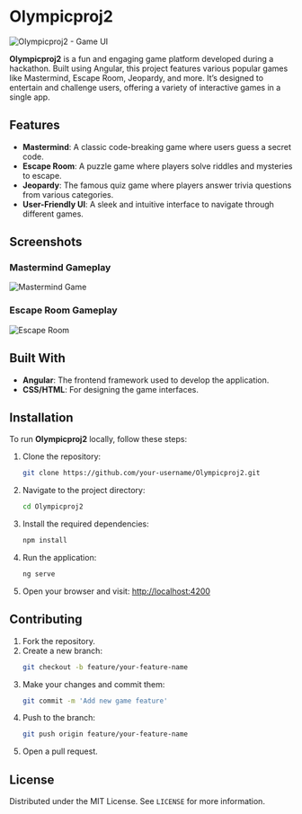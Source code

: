 # Olympicproj2

![Olympicproj2 - Game UI](https://github.com/user-attachments/assets/83209eb5-fff6-4c94-8568-ec3813825973)

**Olympicproj2** is a fun and engaging game platform developed during a hackathon. Built using Angular, this project features various popular games like Mastermind, Escape Room, Jeopardy, and more. It’s designed to entertain and challenge users, offering a variety of interactive games in a single app.

## Features
- **Mastermind**: A classic code-breaking game where users guess a secret code.
- **Escape Room**: A puzzle game where players solve riddles and mysteries to escape.
- **Jeopardy**: The famous quiz game where players answer trivia questions from various categories.
- **User-Friendly UI**: A sleek and intuitive interface to navigate through different games.

## Screenshots

### Mastermind Gameplay
![Mastermind Game](https://github.com/user-attachments/assets/c4cee9ec-fdc0-4328-8da3-e5692987e4f7)

### Escape Room Gameplay
![Escape Room](https://github.com/user-attachments/assets/dc32e6c0-2aea-43b2-b37a-0c85f8c47fed)

## Built With
- **Angular**: The frontend framework used to develop the application.
- **CSS/HTML**: For designing the game interfaces.

## Installation

To run **Olympicproj2** locally, follow these steps:

1. Clone the repository:
   ```sh
   git clone https://github.com/your-username/Olympicproj2.git
   ```

2. Navigate to the project directory:
   ```sh
   cd Olympicproj2
   ```

3. Install the required dependencies:
   ```sh
   npm install
   ```

4. Run the application:
   ```sh
   ng serve
   ```

5. Open your browser and visit:
   [http://localhost:4200](http://localhost:4200)

## Contributing

1. Fork the repository.
2. Create a new branch:
   ```sh
   git checkout -b feature/your-feature-name
   ```
3. Make your changes and commit them:
   ```sh
   git commit -m 'Add new game feature'
   ```
4. Push to the branch:
   ```sh
   git push origin feature/your-feature-name
   ```
5. Open a pull request.

## License

Distributed under the MIT License. See `LICENSE` for more information.
